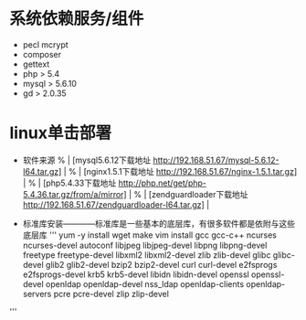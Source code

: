 # 系统依赖服务/组件

- pecl mcrypt
- composer
- gettext
- php > 5.4
- mysql > 5.6.10
- gd > 2.0.35

# linux单击部署
- 软件来源
% | [mysql5.6.12下载地址 http://192.168.51.67/mysql-5.6.12-l64.tar.gz] |
% | [nginx1.5.1下载地址 http://192.168.51.67/nginx-1.5.1.tar.gz] |
% | [php5.4.33下载地址 http://php.net/get/php-5.4.36.tar.gz/from/a/mirror] |
% | [zendguardloader下载地址 http://192.168.51.67/zendguardloader-l64.tar.gz] |


- 标准库安装————标准库是一些基本的底层库，有很多软件都是依附与这些底层库
'''
yum -y install wget make vim install gcc gcc-c++ ncurses ncurses-devel autoconf libjpeg libjpeg-devel libpng libpng-devel freetype freetype-devel libxml2 libxml2-devel zlib zlib-devel glibc glibc-devel glib2 glib2-devel bzip2 bzip2-devel curl curl-devel e2fsprogs e2fsprogs-devel krb5 krb5-devel libidn libidn-devel openssl openssl-devel openldap openldap-devel nss_ldap openldap-clients openldap-servers pcre pcre-devel  zlip zlip-devel

'''
